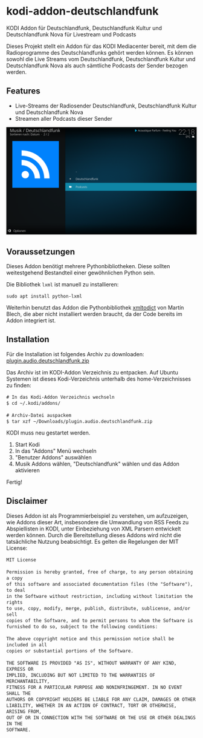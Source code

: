 # kodi-addon-deutschlandfunk
KODI Addon für Deutschlandfunk, Deutschlandfunk Kultur und Deutschlandfunk Nova für Livestream und Podcasts

Dieses Projekt stellt ein Addon für das KODI Mediacenter bereit, mit dem die Radioprogramme des Deutschlandfunks gehört werden können. Es können sowohl die Live Streams vom Deutschlandfunk, Deutschlandfunk Kultur und Deutschlandfunk Nova als auch sämtliche Podcasts der Sender bezogen werden.

## Features
* Live-Streams der Radiosender Deutschlandfunk, Deutschlandfunk Kultur und Deutschlandfunk Nova
* Streamen aller Podcasts dieser Sender

<img src="plugin.audio.deutschlandfunk/resources/assets/screen.png?raw=true">

## Voraussetzungen

Dieses Addon benötigt mehrere Pythonbibliotheken. Diese sollten weitestgehend Bestandteil einer gewöhnlichen Python sein.

Die Bibliothek ```lxml``` ist manuell zu installieren:

```
sudo apt install python-lxml
```

Weiterhin benutzt das Addon die Pythonbibliothek [xmltodict](https://github.com/martinblech/xmltodict) von Martín Blech, die aber nicht installiert werden braucht, da der Code bereits im Addon integriert ist.

## Installation
Für die Installation ist folgendes Archiv zu downloaden:
[plugin.audio.deutschlandfunk.zip](/plugin.audio.deutschlandfunk.zip)

Das Archiv ist im KODI-Addon Verzeichnis zu entpacken. Auf Ubuntu Systemen ist dieses Kodi-Verzeichnis unterhalb des home-Verzeichnisses zu finden:
```
# In das Kodi-Addon Verzeichnis wechseln
$ cd ~/.kodi/addons/

# Archiv-Datei auspackem
$ tar xzf ~/Downloads/plugin.audio.deutschlandfunk.zip
```

KODI muss neu gestartet werden.
1. Start Kodi
2. In das "Addons" Menü wechseln
3. "Benutzer Addons" auswählen
4. Musik Addons wählen, "Deutschlandfunk" wählen und das Addon aktivieren

Fertig!

## Disclaimer
Dieses Addon ist als Programmierbeispiel zu verstehen, um aufzuzeigen, wie Addons dieser Art, insbesondere die Umwandlung von RSS Feeds zu Abspiellisten in KODI, unter Einbeziehung von XML Parsern entwickelt werden können. Durch die Bereitstellung dieses Addons wird nicht die tatsächliche Nutzung beabsichtigt. Es gelten die Regelungen der MIT License:

```
MIT License

Permission is hereby granted, free of charge, to any person obtaining a copy
of this software and associated documentation files (the "Software"), to deal
in the Software without restriction, including without limitation the rights
to use, copy, modify, merge, publish, distribute, sublicense, and/or sell
copies of the Software, and to permit persons to whom the Software is
furnished to do so, subject to the following conditions:

The above copyright notice and this permission notice shall be included in all
copies or substantial portions of the Software.

THE SOFTWARE IS PROVIDED "AS IS", WITHOUT WARRANTY OF ANY KIND, EXPRESS OR
IMPLIED, INCLUDING BUT NOT LIMITED TO THE WARRANTIES OF MERCHANTABILITY,
FITNESS FOR A PARTICULAR PURPOSE AND NONINFRINGEMENT. IN NO EVENT SHALL THE
AUTHORS OR COPYRIGHT HOLDERS BE LIABLE FOR ANY CLAIM, DAMAGES OR OTHER
LIABILITY, WHETHER IN AN ACTION OF CONTRACT, TORT OR OTHERWISE, ARISING FROM,
OUT OF OR IN CONNECTION WITH THE SOFTWARE OR THE USE OR OTHER DEALINGS IN THE
SOFTWARE.
```
